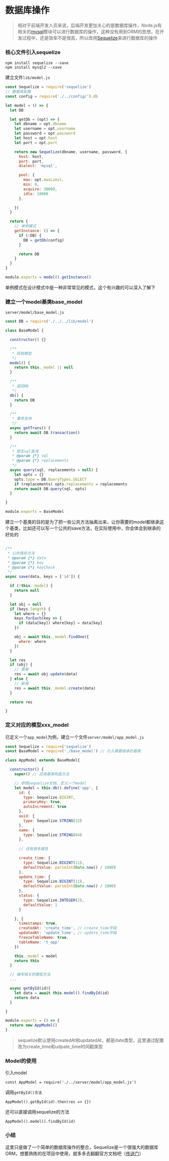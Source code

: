 # 数据库操作

> 相对于前端开发人员来说，后端开发更加关心的是数据库操作，Node.js有相关的[mysql](https://github.com/mysqljs/mysql)模块可以进行数据库的操作，这种没有用到ORM的思想，在开发过程中，还是效率不是很高，所以改用[Sequelize](http://docs.sequelizejs.com/manual/installation/getting-started.html)来进行数据库的操作

### 核心文件引入sequelize

```node
npm install sequelize --save
npm install mysql2 --save
```

建立文件`lib/model.js`

```js
const Sequelize = require('sequelize')
// 数据库配置
const config = require('./../config/').db

let model = () => {
  let DB

  let getDb = (opt) => {
    let dbname = opt.dbname
    let username = opt.username
    let password = opt.password
    let host = opt.host
    let port = opt.port

    return new Sequelize(dbname, username, password, {
      host: host,
      port: port,
      dialect: 'mysql',

      pool: {
        max: opt.maxLimit,
        min: 0,
        acquire: 30000,
        idle: 10000
      },

    })
  }

  return {
    // 单例模式
    getInstance: () => {
      if (!DB) {
        DB = getDb(config)
      }

      return DB
    }
  }
}

module.exports = model().getInstance()
```

单例模式在设计模式中是一种非常常见的模式，这个有兴趣的可以深入了解下

### 建立一个model基类base_model
`server/model/base_model.js`

```js
const DB = require('./../../lib/model')

class BaseModel {

  constructor() {}

  /**
   * 获取模型
   */
  model() {
    return this._model || null
  }

  /**
   * 返回db
   */
  db() {
    return DB
  }

  /**
   * 事务支持
   */
  async getTrans() {
    return await DB.transaction()
  }

  /**
   * 原生sql查询
   * @param {*} sql 
   * @param {*} replacements 
   */
  async query(sql, replacements = null) {
    let opts = {}
    opts.type = DB.QueryTypes.SELECT
    if (replacements) opts.replacements = replacements
    return await DB.query(sql, opts)
  }

}

module.exports = BaseModel
```

建立一个基类的目的是为了把一些公共方法抽离出来，让你需要的model都继承这个基类，比如还可以写一个公共的save方法，在实际使用中，你会体会到继承的好处的

```js

/**
 * 公共保存方法
 * @param {*} data 
 * @param {*} key 
 * @param {*} keyCheck 
 */
async save(data, keys = ['id']) {

  if (!this._model) {
    return null
  }

  let obj = null
  if (keys.length) {
    let where = {}
    keys.forEach(key => {
      if (data[key]) where[key] = data[key]
    })

    obj = await this._model.findOne({
      where: where
    })
  }

  let res
  if (obj) {
    // 更新
    res = await obj.update(data)
  } else {
    // 新增
    res = await this._model.create(data)
  }

  return res

}

```

### 定义对应的模型xxx_model

已定义一个`app_model`为例，建立一个文件`server/model/app_model.js`

```js
const Sequelize = require('sequelize')
const BaseModel = require('./base_model') // 引入需要继承的基类

class AppModel extends BaseModel{

  constructor() {
    super() // 应用基类构造方法

    // 参照sequelize文档，定义一个model
    let model = this.db().define('app', {
      id: {
        type: Sequelize.BIGINT,
        primaryKey: true,
        autoIncrement: true
      },
      uuid: {
        type: Sequelize.STRING(32)
      },
      name: {
        type: Sequelize.STRING(64)
      },
      
      // 还有很多属性

      create_time: {
        type: Sequelize.BIGINT(11),
        defaultValue: parseInt(Date.now() / 1000)
      },
      update_time: {
        type: Sequelize.BIGINT(11),
        defaultValue: parseInt(Date.now() / 1000)
      },
      status: {
        type: Sequelize.INTEGER(2),
        defaultValue: 1
      }

    }, {
      timestamps: true,
      createdAt: 'create_time', // create_time字段
      updatedAt: 'update_time', // update_time字段
      freezeTableName: true,
      tableName: 't_app'
    })

    this._model = model
    return this
  }

  // 编写相关的模型方法
  ...

  async getById(id){
    let data = await this.model().findById(id)
    return data 
  }

}

module.exports = () => {
  return new AppModel()
}
```

> sequelize默认使用createdAt和updatedAt，都是date类型，这里通过配置改为create_time和udpate_time时间戳类型

### Model的使用

引入model
```
const AppModel = require('./../server/model/app_model.js')
```

调用`getById()方法`
```
AppModel().getById(id).then(res => {})
```

还可以直接调用sequelize的方法
```
AppModel().model().findById(id)
```

### 小结

这里只是做了一个简单的数据库操作的整合，Sequelize是一个很强大的数据库ORM，想要熟练的在项目中使用，就多多去翻翻官方文档吧（[传送门](http://docs.sequelizejs.com/manual/installation/getting-started.html)）